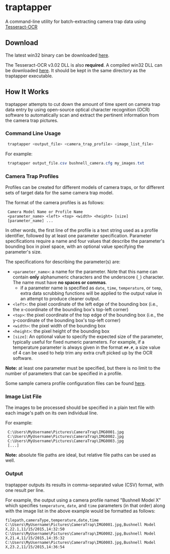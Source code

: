 # traptapper
A command-line utility for batch-extracting camera trap data using [Tesseract-OCR](https://github.com/tesseract-ocr)

## Download
The latest win32 binary can be downloaded [here](https://github.com/ahstevens/traptapper/blob/master/bin/traptapper.exe).

The Tesseract-OCR v3.02 DLL is also **required**. A compiled win32 DLL can be downloaded [here](https://github.com/ahstevens/traptapper/blob/master/bin/libtesseract302.dll). It should be kept in the same directory as the traptapper executable.

## How It Works
traptapper attempts to cut down the amount of time spent on camera trap data entry by using open-source optical character recognition (OCR) software to automatically scan and extract the pertinent information from the camera trap pictures.

### Command Line Usage
```PowerShell
 traptapper <output_file> <camera_trap_profile> <image_list_file>
```

For example:
```PowerShell
 traptapper output_file.csv bushnell_camera.cfg my_images.txt
```
 
### Camera Trap Profiles
Profiles can be created for different models of camera traps, or for different sets of target data for the same camera trap model.

The format of the camera profiles is as follows:
```
 Camera Model Name or Profile Name
 <parameter_name> <left> <top> <width> <height> [size]
 [parameter_name] ...
```
In other words, the first line of the profile is a text string used as a profile identifier, followed by at least one parameter specification.
Parameter specifications require a name and four values that describe the parameter's bounding box in pixel space, with an optional value specifying the parameter's size.

The specifications for describing the parameter(s) are:
- `<parameter_name>`: a name for the parameter. Note that this name can contain **only** alphanumeric characters and the underscore (`_`) character. The name must have **no spaces or commas**.
  - if a parameter name is specified as `date`, `time`, `temperature`, or `temp`, extra data scrubbing functions will be applied to the output value in an attempt to produce cleaner output.
- `<left>`: the pixel coordinate of the left edge of the bounding box (i.e., the x-coordinate of the bounding box's top-left corner)
- `<top>`: the pixel coordinate of the top edge of the bounding box (i.e., the y-coordinate of the bounding box's top-left corner)
- `<width>`: the pixel width of the bounding box
- `<height>`: the pixel height of the bounding box
- `[size]`: An optional value to specify the expected size of the parameter, typically useful for fixed numeric parameters. For example, if a temperature parameter is always given in the format `##.#`, a size value of 4 can be used to help trim any extra cruft picked up by the OCR software.

**Note:** at least one parameter must be specified, but there is no limit to the number of parameters that can be specified in a profile.

Some sample camera profile configuration files can be found [here](https://github.com/ahstevens/traptapper/tree/master/configs).

### Image List File
The images to be processed should be specified in a plain text file with each image's path on its own individual line.

For example:
```
 C:\Users\MyUsername\Pictures\CameraTrap\IMG0001.jpg
 C:\Users\MyUsername\Pictures\CameraTrap\IMG0002.jpg
 C:\Users\MyUsername\Pictures\CameraTrap\IMG0003.jpg
 [...]
```

**Note:** absolute file paths are ideal, but relative file paths can be used as well.

### Output
traptapper outputs its results in comma-separated value (CSV) format, with one result per line.

For example, the output using a camera profile named "Bushnell Model X" which specifies `temperature`, `date`, and `time` parameters (in that order) along with the image list in the above example would be formatted as follows:

```
filepath,cameraType,temperature,date,time
C:\Users\MyUsername\Pictures\CameraTrap\IMG0001.jpg,Bushnell Model X,22.1,11/15/2015,14:32:50
C:\Users\MyUsername\Pictures\CameraTrap\IMG0002.jpg,Bushnell Model X,21.4,11/15/2015,14:35:32
C:\Users\MyUsername\Pictures\CameraTrap\IMG0003.jpg,Bushnell Model X,23.2,11/15/2015,14:36:54
```

